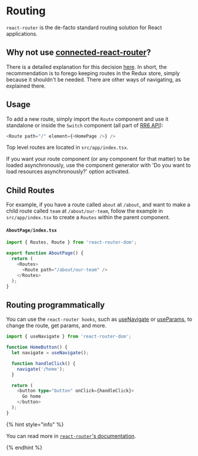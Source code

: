 # Routing

`react-router` is the de-facto standard routing solution for React applications.

## Why not use [connected-react-router](https://github.com/supasate/connected-react-router)?

There is a detailed explanation for this decision [here](https://reacttraining.com/react-router/web/guides/deep-redux-integration). In short, the recommendation is to forego keeping routes in the Redux store, simply because it shouldn't be needed. There are other ways of navigating, as explained there.

## Usage

To add a new route, simply import the `Route` component and use it standalone or inside the `Switch` component (all part of [RR6 API](https://reactrouter.com/docs/en/v6/getting-started/overview)):

```ts
<Route path="/" element={<HomePage />} />
```

Top level routes are located in `src/app/index.tsx`.

If you want your route component (or any component for that matter) to be loaded asynchronously, use the component generator with 'Do you want to load resources asynchronously?' option activated.

## Child Routes

For example, if you have a route called `about` at `/about`, and want to make a child route called `team` at `/about/our-team`, follow the example in `src/app/index.tsx` to create a `Routes` within the parent component.

#### `AboutPage/index.tsx`

```ts
import { Routes, Route } from 'react-router-dom';

export function AboutPage() {
  return (
    <Routes>
      <Route path="/about/our-team" />
    </Routes>
  );
}
```

## Routing programmatically

You can use the `react-router hooks`, such as [useNavigate](https://reactrouter.com/docs/en/v6/hooks/use-navigate) or [useParams](https://reactrouter.com/docs/en/v6/hooks/use-params), to change the route, get params, and more.

```ts
import { useNavigate } from 'react-router-dom';

function HomeButton() {
  let navigate = useNavigate();

  function handleClick() {
    navigate('/home');
  }

  return (
    <button type="button" onClick={handleClick}>
      Go home
    </button>
  );
}
```

{% hint style="info" %}

You can read more in [`react-router`'s documentation](https://reactrouter.com/docs/en/v6).

{% endhint %}

